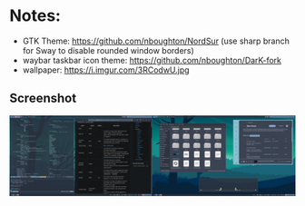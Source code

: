 # Notes:

* GTK Theme: https://github.com/nboughton/NordSur (use sharp branch for Sway to disable rounded window borders)
* waybar taskbar icon theme: https://github.com/nboughton/DarK-fork
* wallpaper: https://i.imgur.com/3RCodwU.jpg

## Screenshot

![screenshot](/screenshot.png)
